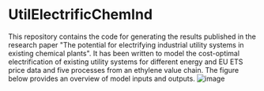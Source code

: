 # UtilElectrificChemInd
This repository contains the code for generating the results published in the research paper "The potential for electrifying industrial utility systems in existing chemical plants". It has been written to model the cost-optimal electrification of existing utility systems for different energy and EU ETS price data and five processes from an ethylene value chain.
The figure below provides an overview of model inputs and outputs.
![image](https://github.com/user-attachments/assets/80a2de5a-60f3-4368-9f18-d4f543b46557)
